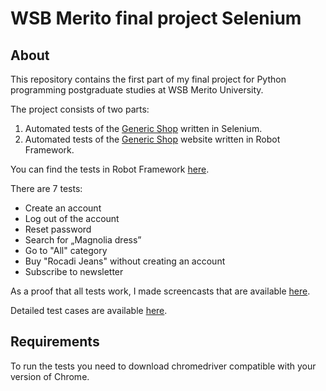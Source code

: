 # WSB Merito final project Selenium

## About

This repository contains the first part of my final project for Python programming postgraduate studies at WSB Merito University.
 
The project consists of two parts:
1. Automated tests of the [Generic Shop](https://skleptest.pl) written in Selenium.
1. Automated tests of the [Generic Shop](https://skleptest.pl) website written in Robot Framework.
 
You can find the tests in Robot Framework [here](https://github.com/marta-rakowska/wsb_final_project_robotframework).
 
There are 7 tests:
* Create an account
* Log out of the account
* Reset password
* Search for „Magnolia dress”
* Go to "All" category
* Buy "Rocadi Jeans" without creating an account
* Subscribe to newsletter
 
As a proof that all tests work, I made screencasts that are available [here](https://drive.google.com/drive/folders/1c-r5jnG3tudd7u0LJFjHi5mqipw9rYNW?usp=sharing).
 
Detailed test cases are available [here](https://docs.google.com/spreadsheets/d/1lvv_EVEm_fjS3nj3DHmuSeVQBUbBPSox/edit?usp=share_link&ouid=110133304186287068341&rtpof=true&sd=true).

## Requirements

To run the tests you need to download chromedriver compatible with your version of Chrome.
